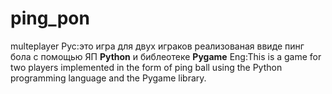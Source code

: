 # ping_pon
multeplayer
Рус:это игра для двух играков реализованая ввиде пинг бола с помощью ЯП **Python** и библеотеке **Pygame**
Eng:This is a game for two players implemented in the form of ping ball using the Python programming language and the Pygame library.
